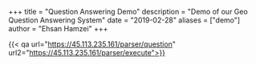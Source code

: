 +++
title = "Question Answering Demo"
description = "Demo of our Geo Question Answering System"
date = "2019-02-28"
aliases = ["demo"]
author = "Ehsan Hamzei"
+++

{{< qa url="https://45.113.235.161/parser/question" url2="https://45.113.235.161/parser/execute">}}

